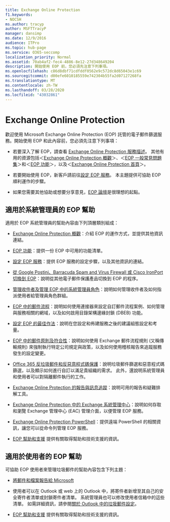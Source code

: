 ```yaml
---
title: Exchange Online Protection
f1.keywords:
- NOCSH
ms.author: tracyp
author: MSFTTracyP
manager: dansimp
ms.date: 12/9/2016
audience: ITPro
ms.topic: hub-page
ms.service: O365-seccomp
localization_priority: Normal
ms.assetid: 70ab4af2-fec4-4886-8e12-27d348649204
description: 開始使用 EOP 前，您必須先注意下列事項。
ms.openlocfilehash: c86d8dbf71cdfddf0562e9c572dc8d65043e1c69
ms.sourcegitcommit: d00efe6010185559e742304b55fa2d07127268fa
ms.translationtype: MT
ms.contentlocale: zh-TW
ms.lasthandoff: 03/28/2020
ms.locfileid: "43032861"
---
```

# <a name="exchange-online-protection"></a>Exchange Online Protection

歡迎使用 Microsoft Exchange Online Protection (EOP) 託管的電子郵件篩選服務。開始使用 EOP 和此內容前，您必須先注意下列事項：

- 若要深入了解 EOP，請查看 [Exchange Online Protection 服務描述](https://docs.microsoft.com/office365/servicedescriptions/exchange-online-protection-service-description/exchange-online-protection-service-description)。 其他有用的資源包括＜[Exchange Online Protection 概觀](exchange-online-protection-overview.md)＞、＜[EOP 一般常見問題集](eop-general-faq.md)＞和＜[EOP 功能](eop-features.md)＞，以及＜[Exchange Online Protection 首頁](https://products.office.com/exchange/exchange-email-security-spam-protection)＞。

- 若要開始使用 EOP，新客戶請前往[設定 EOP 服務](set-up-your-eop-service.md)。 本主題提供可協助 EOP 順利運作的步驟。

- 如果您需要其他協助或想要分享意見，[EOP 論壇](https://go.microsoft.com/fwlink/?LinkId=285351)是很理想的起點。

## <a name="eop-help-for-administrators"></a>適用於系統管理員的 EOP 幫助

適用於 EOP 系統管理員的幫助內容由下列頂層類別組成：

- [Exchange Online Protection 概觀](exchange-online-protection-overview.md)：介紹 EOP 的運作方式，並提供其他資訊連結。

- [EOP 功能](eop-features.md)：提供一份 EOP 中可用的功能清單。

- [設定 EOP 服務](set-up-your-eop-service.md)：提供 EOP 服務的設定步驟，以及其他資訊的連結。

- [從 Google Postini、Barracuda Spam and Virus Firewall 或 Cisco IronPort 切換到 EOP](switch-to-eop-from-google-postini-the-barracuda-spam-and-virus-firewall-or-cisco.md)：說明從其他電子郵件保護產品切換到 EOP 的程序。

- [管理收件者及管理 EOP 中的系統管理員角色](manage-recipients-and-admin-role-groups-in-eop.md)：說明如何管理收件者及如何指派使用者給管理員角色群組。

- [EOP 中的郵件流程](mail-flow-in-eop.md)：說明如何使用連接器來設定自訂郵件流程案例、如何管理與服務相關的網域，以及如何啟用目錄架構邊緣封鎖 (DBEB) 功能。

- [設定 EOP 的最佳作法](best-practices-for-configuring-eop.md)：說明在您設定和佈建服務之後的建議組態設定和考量。

- [EOP 中的郵件原則及符合性](messaging-policy-and-compliance-in-eop.md)：說明如何使用 Exchange 郵件流程規則 (又稱傳輸規則) 來強制執行特定公司規定與政策，以及如何使用稽核報告來追蹤服務發生的設定變更。

- [Office 365 反垃圾郵件和反惡意程式碼保護](anti-spam-and-anti-malware-protection.md)：說明垃圾郵件篩選和惡意程式碼篩選，以及顯示如何進行自訂以滿足貴組織的需求。 此外，還說明系統管理員和使用者可以對隔離郵件執行的工作。

- [Exchange Online Protection 的報告與訊息追蹤](reporting-and-message-trace-in-exchange-online-protection.md)：說明可用的報告和疑難排解工具。

- [Exchange Online Protection 中的 Exchange 系統管理中心](exchange-admin-center-in-exchange-online-protection-eop.md)：說明如何存取和瀏覽 Exchange 管理中心 (EAC) 管理介面，以便管理 EOP 服務。

- [Exchange Online Protection PowerShell](https://docs.microsoft.com/powershell/exchange/exchange-eop/exchange-online-protection-powershell)：提供遠端 PowerShell 的相關資訊，讓您可以從命令列管理 EOP 服務。

- [EOP 幫助和支援](help-and-support-for-eop.md) 提供有關取得幫助和技術支援的資訊。

## <a name="eop-help-for-end-users"></a>適用於使用者的 EOP 幫助

可協助 EOP 使用者來管理垃圾郵件的幫助內容包含下列主題：

- [將郵件和檔案報告給 Microsoft](report-junk-email-messages-to-microsoft.md)

- 使用者可以在 Outlook 或 web 上的 Outlook 中，將寄件者新增至其自己的安全寄件者清單或封鎖寄件者清單。 系統管理員也可以修改使用者信箱中的這些清單。 如需詳細資訊，請參閱[關於 Outlook 中的垃圾郵件設定](configure-junk-email-settings-on-exo-mailboxes.md#about-junk-email-settings-in-outlook)。

- [EOP 幫助和支援](help-and-support-for-eop.md) 提供有關取得幫助和技術支援的資訊。
